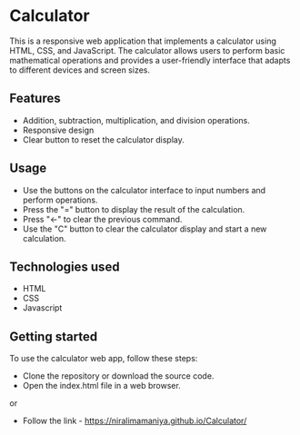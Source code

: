 # Calculator

This is a responsive web application that implements a calculator using HTML, CSS, and JavaScript. The calculator allows users to perform basic mathematical operations and provides a user-friendly interface that adapts to different devices and screen sizes.

## Features

- Addition, subtraction, multiplication, and division operations.
- Responsive design
- Clear button to reset the calculator display.

## Usage

- Use the buttons on the calculator interface to input numbers and perform operations.
- Press the "=" button to display the result of the calculation.
- Press "←" to clear the previous command.
- Use the "C" button to clear the calculator display and start a new calculation.

## Technologies used

- HTML
- CSS
- Javascript

## Getting started

To use the calculator web app, follow these steps:

- Clone the repository or download the source code.
- Open the index.html file in a web browser.

or

- Follow the link - https://niralimamaniya.github.io/Calculator/
